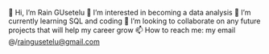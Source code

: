 👋 Hi, I’m Rain GUsetelu
👀 I’m interested in becoming a data analysis
🌱 I’m currently learning SQL and coding
💞️ I’m looking to collaborate on any future projects that will help my career grow
📫 How to reach me: my email @/raingusetelu@gmail.com
